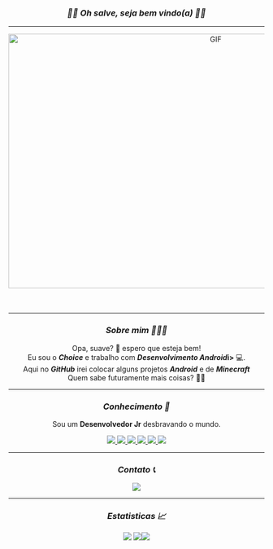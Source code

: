 


<h3 align="center"><i>🏴‍☠️ Oh salve, seja bem vindo(a) 🏴‍☠️</i></h3>
<hr/>
<div align="center">
<img src="https://i.pinimg.com/originals/24/f5/db/24f5dbeacbbf3b146cef0d8ef7b7fe0c.gif" height="500" width="800" alt="GIF" align="center"/>


</br>
</br>
</br>

<hr/>
<h3 align="center"><i> Sobre mim 🧑🏽‍💻</i></h3>

<div align="left">

 <p align="center">  Opa, suave? 🤙 espero que esteja bem! <br>
 Eu sou o <b><i>Choice</i></b> e trabalho com <b><i>Desenvolvimento Android</i>i></b> 💻.<br>
 Aqui no <b><i>GitHub</i></b> irei colocar alguns projetos <b><i>Android</i></b> e de <b><i>Minecraft</i></b><br>
 Quem sabe futuramente mais coisas? 🤔💡
 </p>

</div>


<hr/>
<div align="center">
<h3 align="center"><i>Conhecimento 🧠</i></h3>
 <p align="center">Sou um <b>Desenvolvedor Jr</b> desbravando o mundo.</p>

  <p align="center">
   <a href="https://kotlinlang.org/docs/home.html">
   <img src="https://img.shields.io/badge/kotlin-%237F52FF.svg?style=for-the-badge&logo=kotlin&logoColor=white"/> </a>
   <a href="[https://kotlinlang.org/docs/home.html](https://developer.android.com/jetpack/compose/documentation?hl=pt-br)">
   <img src="https://img.shields.io/badge/JETPACK COMPOSE-%231d87a3.svg?style=for-the-badge&logo=jetpackcompose&logoColor=white"/> </a>
   <a href="https://developer.android.com/studio?gclid=CjwKCAjw5_GmBhBIEiwA5QSMxAyyys0asTIVZrabho-tTA0IZxsBC_hdOxSDrc8Vmle-EKKhl32PzxoCWagQAvD_BwE&gclsrc=aw.ds">   
   <img src="https://img.shields.io/badge/Android%20Studio-29933c.svg?style=for-the-badge&logo=android-studio&logoColor=white"/> </a>
   <a href="https://aws.amazon.com/pt/free/">
   <img src="https://img.shields.io/badge/AWS-%23FF9900.svg?style=for-the-badge&logo=amazon-aws&logoColor=white"/> </a>
   <a href="https://www.jetbrains.com/pt-br/idea/">
   <img src="https://img.shields.io/badge/IntelliJ IDEA-%23225875.svg?style=for-the-badge&logo=intellijidea&logoColor=white"/> </a>
   <a href="https://www.minecraft.net/pt-pt">
   <img src="https://img.shields.io/badge/Minecraft Plugin-%231a5f27.svg?style=for-the-badge&logo=minecraft&logoColor=white"/> </a>
  </p>

</div>

<hr/>
<div align="center">
<h3 align="center"><i>Contato 📞</i></h3>
  <div align="center">
  <a href="https://discord.com/users/246904837508169728">
   <img src="https://lanyard.kyrie25.me/api/246904837508169728?animated=true&hideTimestamp=true&hideDiscrim=true&waveColor=ca002e&imgStyle=square"  /> </a>
  </div>
</div>


<hr/>
<div align="center">
<h3 align="center"><i>Estatisticas 📈</i></h3>
  <div align="center">
   <img src="http://github-profile-summary-cards.vercel.app/api/cards/stats?username=choicedev&theme=radical" />       <img src="http://github-profile-summary-cards.vercel.app/api/cards/repos-per-language?username=choicedev&theme=radical"/><img src="http://github-profile-summary-cards.vercel.app/api/cards/profile-details?username=choicedev&theme=radical" />
  </div>
</div>
</div>
